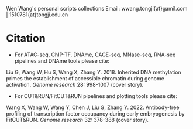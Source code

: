 Wen Wang's personal scripts collections
Email: wwang.tongji{at}gamil.com | 1510781{at}tongji.edu.cn

# Citation
- For ATAC-seq, ChIP-TF, DNAme, CAGE-seq, MNase-seq, RNA-seq pipelines and DNAme tools please cite:

Liu G, Wang W, Hu S, Wang X, Zhang Y. 2018. Inherited DNA methylation primes the establishment of accessible chromatin during genome activation. *Genome research* 28: 998-1007 (cover story).

- For CUT&RUN/FitCUT&RUN pipelines and plotting tools please cite:

Wang X, Wang W, Wang Y, Chen J, Liu G, Zhang Y. 2022. Antibody-free profiling of transcription factor occupancy during early embryogenesis by FitCUT&RUN. *Genome research* 32: 378-388 (cover story).

